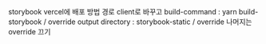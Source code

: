 storybook vercel에 배포 방법
경로 client로 바꾸고
build-command : yarn build-storybook / override
output directory : storybook-static / override
나머지는 override 끄기
